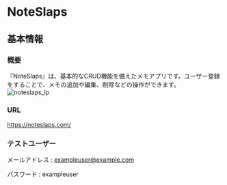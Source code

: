 # NoteSlaps
## 基本情報
### 概要
『NoteSlaps』は、基本的なCRUD機能を備えたメモアプリです。ユーザー登録をすることで、メモの追加や編集、削除などの操作ができます。
![noteslaps_lp](https://user-images.githubusercontent.com/92033434/223602237-894f0ba2-df93-400f-967a-ac2aead76850.png)
### URL
https://noteslaps.com/
### テストユーザー
メールアドレス : exampleuser@example.com

パスワード : exampleuser
